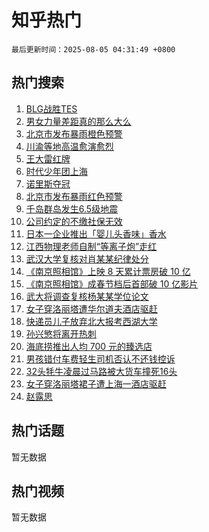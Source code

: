 # 知乎热门

`最后更新时间：2025-08-05 04:31:49 +0800`

## 热门搜索

1. [BLG战胜TES](https://www.zhihu.com/search?q=BLG%E6%88%98%E8%83%9CTES)
1. [男女力量差距真的那么大么](https://www.zhihu.com/search?q=%E7%94%B7%E5%A5%B3%E5%8A%9B%E9%87%8F%E5%B7%AE%E8%B7%9D%E7%9C%9F%E7%9A%84%E9%82%A3%E4%B9%88%E5%A4%A7%E4%B9%88)
1. [北京市发布暴雨橙色预警](https://www.zhihu.com/search?q=%E5%8C%97%E4%BA%AC%E5%B8%82%E5%8F%91%E5%B8%83%E6%9A%B4%E9%9B%A8%E6%A9%99%E8%89%B2%E9%A2%84%E8%AD%A6)
1. [川渝等地高温愈演愈烈](https://www.zhihu.com/search?q=%E5%B7%9D%E6%B8%9D%E7%AD%89%E5%9C%B0%E9%AB%98%E6%B8%A9%E6%84%88%E6%BC%94%E6%84%88%E7%83%88)
1. [王大雷红牌](https://www.zhihu.com/search?q=%E7%8E%8B%E5%A4%A7%E9%9B%B7%E7%BA%A2%E7%89%8C)
1. [时代少年团上海](https://www.zhihu.com/search?q=%E6%97%B6%E4%BB%A3%E5%B0%91%E5%B9%B4%E5%9B%A2%E4%B8%8A%E6%B5%B7)
1. [诺里斯夺冠](https://www.zhihu.com/search?q=%E8%AF%BA%E9%87%8C%E6%96%AF%E5%A4%BA%E5%86%A0)
1. [北京市发布暴雨红色预警](https://www.zhihu.com/search?q=%E5%8C%97%E4%BA%AC%E5%B8%82%E5%8F%91%E5%B8%83%E6%9A%B4%E9%9B%A8%E7%BA%A2%E8%89%B2%E9%A2%84%E8%AD%A6)
1. [千岛群岛发生6.5级地震](https://www.zhihu.com/search?q=%E5%8D%83%E5%B2%9B%E7%BE%A4%E5%B2%9B%E5%8F%91%E7%94%9F6.5%E7%BA%A7%E5%9C%B0%E9%9C%87)
1. [公司约定的不缴社保无效](https://www.zhihu.com/search?q=%E5%85%AC%E5%8F%B8%E7%BA%A6%E5%AE%9A%E7%9A%84%E4%B8%8D%E7%BC%B4%E7%A4%BE%E4%BF%9D%E6%97%A0%E6%95%88)
1. [日本一企业推出「婴儿头香味」香水](https://www.zhihu.com/search?q=%E6%97%A5%E6%9C%AC%E4%B8%80%E4%BC%81%E4%B8%9A%E6%8E%A8%E5%87%BA%E3%80%8C%E5%A9%B4%E5%84%BF%E5%A4%B4%E9%A6%99%E5%91%B3%E3%80%8D%E9%A6%99%E6%B0%B4)
1. [江西物理老师自制“等离子炮”走红](https://www.zhihu.com/search?q=%E6%B1%9F%E8%A5%BF%E7%89%A9%E7%90%86%E8%80%81%E5%B8%88%E8%87%AA%E5%88%B6%E2%80%9C%E7%AD%89%E7%A6%BB%E5%AD%90%E7%82%AE%E2%80%9D%E8%B5%B0%E7%BA%A2)
1. [武汉大学复核对肖某某纪律处分](https://www.zhihu.com/search?q=%E6%AD%A6%E6%B1%89%E5%A4%A7%E5%AD%A6%E5%A4%8D%E6%A0%B8%E5%AF%B9%E8%82%96%E6%9F%90%E6%9F%90%E7%BA%AA%E5%BE%8B%E5%A4%84%E5%88%86)
1. [《南京照相馆》上映 8 天累计票房破 10 亿](https://www.zhihu.com/search?q=%E3%80%8A%E5%8D%97%E4%BA%AC%E7%85%A7%E7%9B%B8%E9%A6%86%E3%80%8B%E4%B8%8A%E6%98%A0%208%20%E5%A4%A9%E7%B4%AF%E8%AE%A1%E7%A5%A8%E6%88%BF%E7%A0%B4%2010%20%E4%BA%BF)
1. [《南京照相馆》成春节档后首部破 10 亿影片](https://www.zhihu.com/search?q=%E3%80%8A%E5%8D%97%E4%BA%AC%E7%85%A7%E7%9B%B8%E9%A6%86%E3%80%8B%E6%88%90%E6%98%A5%E8%8A%82%E6%A1%A3%E5%90%8E%E9%A6%96%E9%83%A8%E7%A0%B4%2010%20%E4%BA%BF%E5%BD%B1%E7%89%87)
1. [武大将调查复核杨某某学位论文](https://www.zhihu.com/search?q=%E6%AD%A6%E5%A4%A7%E5%B0%86%E8%B0%83%E6%9F%A5%E5%A4%8D%E6%A0%B8%E6%9D%A8%E6%9F%90%E6%9F%90%E5%AD%A6%E4%BD%8D%E8%AE%BA%E6%96%87)
1. [女子穿洛丽塔遭华尔道夫酒店驱赶](https://www.zhihu.com/search?q=%E5%A5%B3%E5%AD%90%E7%A9%BF%E6%B4%9B%E4%B8%BD%E5%A1%94%E9%81%AD%E5%8D%8E%E5%B0%94%E9%81%93%E5%A4%AB%E9%85%92%E5%BA%97%E9%A9%B1%E8%B5%B6)
1. [快递员儿子放弃北大报考西湖大学](https://www.zhihu.com/search?q=%E5%BF%AB%E9%80%92%E5%91%98%E5%84%BF%E5%AD%90%E6%94%BE%E5%BC%83%E5%8C%97%E5%A4%A7%E6%8A%A5%E8%80%83%E8%A5%BF%E6%B9%96%E5%A4%A7%E5%AD%A6)
1. [孙兴慜将离开热刺](https://www.zhihu.com/search?q=%E5%AD%99%E5%85%B4%E6%85%9C%E5%B0%86%E7%A6%BB%E5%BC%80%E7%83%AD%E5%88%BA)
1. [海底捞推出人均 700 元的臻选店](https://www.zhihu.com/search?q=%E6%B5%B7%E5%BA%95%E6%8D%9E%E6%8E%A8%E5%87%BA%E4%BA%BA%E5%9D%87%20700%20%E5%85%83%E7%9A%84%E8%87%BB%E9%80%89%E5%BA%97)
1. [男孩错付车费轻生司机否认不还钱控诉](https://www.zhihu.com/search?q=%E7%94%B7%E5%AD%A9%E9%94%99%E4%BB%98%E8%BD%A6%E8%B4%B9%E8%BD%BB%E7%94%9F%E5%8F%B8%E6%9C%BA%E5%90%A6%E8%AE%A4%E4%B8%8D%E8%BF%98%E9%92%B1%E6%8E%A7%E8%AF%89)
1. [32头牦牛凌晨过马路被大货车撞死16头](https://www.zhihu.com/search?q=32%E5%A4%B4%E7%89%A6%E7%89%9B%E5%87%8C%E6%99%A8%E8%BF%87%E9%A9%AC%E8%B7%AF%E8%A2%AB%E5%A4%A7%E8%B4%A7%E8%BD%A6%E6%92%9E%E6%AD%BB16%E5%A4%B4)
1. [女子穿洛丽塔裙子遭上海一酒店驱赶](https://www.zhihu.com/search?q=%E5%A5%B3%E5%AD%90%E7%A9%BF%E6%B4%9B%E4%B8%BD%E5%A1%94%E8%A3%99%E5%AD%90%E9%81%AD%E4%B8%8A%E6%B5%B7%E4%B8%80%E9%85%92%E5%BA%97%E9%A9%B1%E8%B5%B6)
1. [赵露思](https://www.zhihu.com/search?q=%E8%B5%B5%E9%9C%B2%E6%80%9D)

## 热门话题

暂无数据

## 热门视频

暂无数据